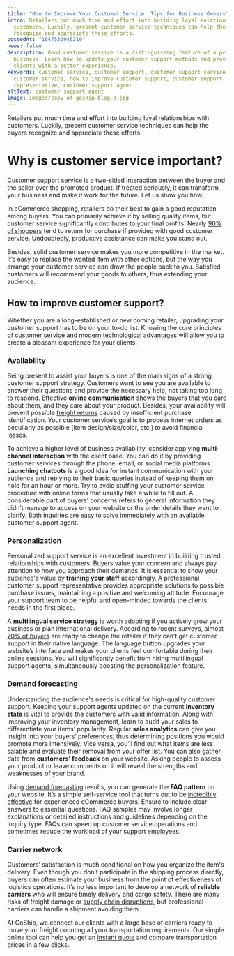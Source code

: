 ```yaml
---
title: "How to Improve Your Customer Service: Tips for Business Owners"
intro: Retailers put much time and effort into building loyal relationships with
  customers. Luckily, present customer service techniques can help the buyers
  recognize and appreciate these efforts.
postedAt: "1647530946219"
news: false
description: Good customer service is a distinguishing feature of a profitable
  business. Learn how to update your customer support methods and provide your
  clients with a better experience.
keywords: customer service, customer support, customer support service, good
  customer service, how to improve customer support, customer support
  representative, customer support agent
altText: customer support agent
image: images/copy-of-goship-blog-3.jpg
---
```



Retailers put much time and effort into building loyal relationships with customers. Luckily, present customer service techniques can help the buyers recognize and appreciate these efforts. 



# Why is customer service important?



Customer support service is a two-sided interaction between the buyer and the seller over the promoted product. If treated seriously, it can transform your business and make it work for the future. Let us show you how.



In eCommerce shopping, retailers do their best to gain a good reputation among buyers. You can primarily achieve it by selling quality items, but customer service significantly contributes to your final profits. Nearly [90% of shoppers](https://www.helpscout.com/75-customer-service-facts-quotes-statistics/) tend to return for purchase if provided with good customer service. Undoubtedly, productive assistance can make you stand out.



Besides, solid customer service makes you more competitive in the market. It’s easy to replace the wanted item with other options, but the way you arrange your customer service can draw the people back to you. Satisfied customers will recommend your goods to others, thus extending your audience.



## How to improve customer support?



Whether you are a long-established or new coming retailer, upgrading your customer support has to be on your to-do list. Knowing the core principles of customer service and modern technological advantages will allow you to create a pleasant experience for your clients.



### Availability



Being present to assist your buyers is one of the main signs of a strong customer support strategy. Customers want to see you are available to answer their questions and provide the necessary help, not taking too long to respond. Effective **online communication** shows the buyers that you care about them, and they care about your product. Besides, your availability will prevent possible [freight returns](https://www.goship.com/posts/reverse-logistics-how-to-deal-with-freight-shipping-returns) caused by insufficient purchase identification. Your customer service’s goal is to process internet orders as peculiarly as possible (item design/size/color, etc.) to avoid financial losses. 



To achieve a higher level of business availability, consider applying **multi-channel interaction** with the client base. You can do it by providing customer services through the phone, email, or social media platforms. **Launching chatbots** is a good idea for instant communication with your audience and replying to their basic queries instead of keeping them on hold for an hour or more. Try to avoid stuffing your customer service procedure with online forms that usually take a while to fill out. A considerable part of buyers’ concerns refers to general information they didn’t manage to access on your website or the order details they want to clarify. Both inquiries are easy to solve immediately with an available customer support agent.



### Personalization



Personalized support service is an excellent investment in building trusted relationships with customers. Buyers value your concern and always pay attention to how you approach their demands. It is essential to show your audience's value by **training your staff** accordingly. A professional customer support representative provides appropriate solutions to possible purchase issues, maintaining a positive and welcoming attitude. Encourage your support team to be helpful and open-minded towards the clients’ needs in the first place.



A **multilingual service strategy** is worth adopting if you actively grow your business or plan international delivery. According to recent surveys, almost [70% of buyers](https://www.businesswire.com/news/home/20211026005375/en/Unbabel%E2%80%99s-2021-Global-Multilingual-CX-Survey-Reveals-68-of-Consumers-Prefer-to-Speak-with-Brands-in-Their-Native-Language) are ready to change the retailer if they can’t get customer support in their native language. The language button upgrades your website’s interface and makes your clients feel comfortable during their online sessions. You will significantly benefit from hiring multilingual support agents, simultaneously boosting the personalization feature.



### Demand forecasting



Understanding the audience's needs is critical for high-quality customer support. Keeping your support agents updated on the current **inventory state** is vital to provide the customers with valid information. Along with improving your inventory management, learn to audit your sales to differentiate your items’ popularity. Regular **sales analytics** can give you insight into your buyers’ preferences, thus determining positions you would promote more intensively. Vice versa, you’ll find out what items are less salable and evaluate their removal from your offer list. You can also gather data from **customers’ feedback** on your website. Asking people to assess your product or leave comments on it will reveal the strengths and weaknesses of your brand.



Using [demand forecasting](https://www.goship.com/posts/how-to-optimize-order-fulfillment-to-avoid-overstocking-and-understocking) results, you can generate the **FAQ pattern** on your website. It’s a simple self-service tool that turns out to be [incredibly effective](https://www.trajectorywebdesign.com/blog/should-my-website-have-a-faq-page/) for experienced eCommerce buyers. Ensure to include clear answers to essential questions. FAQ samples may involve longer explanations or detailed instructions and guidelines depending on the inquiry type. FAQs can speed up customer service operations and sometimes reduce the workload of your support employees.



### Carrier network



Customers’ satisfaction is much conditional on how you organize the item's delivery. Even though you don’t participate in the shipping process directly, buyers can often estimate your business from the point of effectiveness of logistics operations. It’s no less important to develop a network of **reliable carriers** who will ensure timely delivery and cargo safety. There are many risks of freight damage or [supply chain disruptions](https://www.goship.com/posts/how-to-deal-with-supply-chain-disruptions), but professional carriers can handle a shipment avoiding them.

At GoShip, we connect our clients with a large base of carriers ready to move your freight counting all your transportation requirements. Our simple online tool can help you get an [instant quote](https://www.goship.com/) and compare transportation prices in a few clicks.